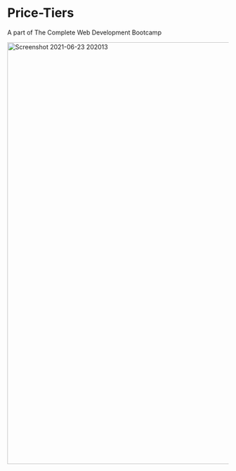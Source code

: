 # Price-Tiers
A part of The Complete Web Development Bootcamp

<img width="960" alt="Screenshot 2021-06-23 202013" src="https://user-images.githubusercontent.com/74250682/123119115-ddea4980-d460-11eb-896a-83616045653d.png">
